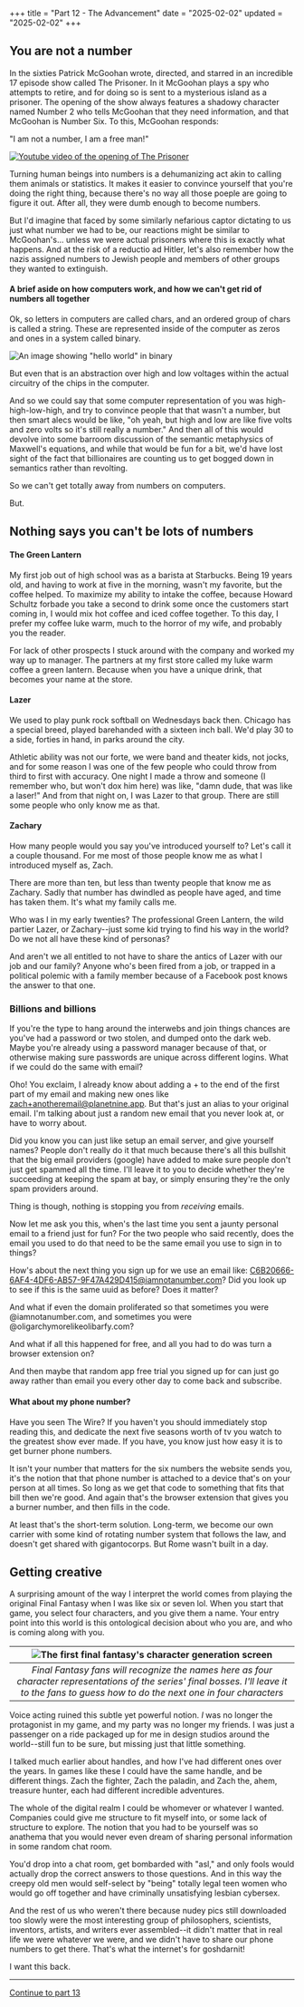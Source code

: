 +++
title = "Part 12 - The Advancement"
date = "2025-02-02"
updated = "2025-02-02"
+++

## You are not a number

In the sixties Patrick McGoohan wrote, directed, and starred in an incredible 17 episode show called The Prisoner.
In it McGoohan plays a spy who attempts to retire, and for doing so is sent to a mysterious island as a prisoner. 
The opening of the show always features a shadowy character named Number 2 who tells McGoohan that they need information, and that McGoohan is Number Six.
To this, McGoohan responds:

"I am not a number, I am a free man!"

[![Youtube video of the opening of The Prisoner](https://img.youtube.com/vi/0a1_v-BJ-Wc/0.jpg)](https://www.youtube.com/watch?v=0a1_v-BJ-Wc&t=118)

Turning human beings into numbers is a dehumanizing act akin to calling them animals or statistics. 
It makes it easier to convince yourself that you're doing the right thing, because there's no way all those poeple are going to figure it out. 
After all, they were dumb enough to become numbers.

But I'd imagine that faced by some similarly nefarious captor dictating to us just what number we had to be, our reactions might be similar to McGoohan's... unless we were actual prisoners where this is exactly what happens.
And at the risk of a reductio ad Hitler, let's also remember how the nazis assigned numbers to Jewish people and members of other groups they wanted to extinguish. 

#### A brief aside on how computers work, and how we can't get rid of numbers all together

Ok, so letters in computers are called chars, and an ordered group of chars is called a string.
These are represented inside of the computer as zeros and ones in a system called binary.

![An image showing "hello world" in binary](./binary.png)

But even that is an abstraction over high and low voltages within the actual circuitry of the chips in the computer.

And so we could say that some computer representation of you was high-high-low-high, and try to convince people that that wasn't a number, but then smart alecs would be like, "oh yeah, but high and low are like five volts and zero volts so it's still really a number." 
And then all of this would devolve into some barroom discussion of the semantic metaphysics of Maxwell's equations, and while that would be fun for a bit, we'd have lost sight of the fact that billionaires are counting us to get bogged down in semantics rather than revolting.

So we can't get totally away from numbers on computers.

But.

## Nothing says you can't be lots of numbers

#### The Green Lantern

My first job out of high school was as a barista at Starbucks. 
Being 19 years old, and having to work at five in the morning, wasn't my favorite, but the coffee helped.
To maximize my ability to intake the coffee, because Howard Schultz forbade you take a second to drink some once the customers start coming in, I would mix hot coffee and iced coffee together.
To this day, I prefer my coffee luke warm, much to the horror of my wife, and probably you the reader.

For lack of other prospects I stuck around with the company and worked my way up to manager.
The partners at my first store called my luke warm coffee a green lantern.
Because when you have a unique drink, that becomes your name at the store.

#### Lazer

We used to play punk rock softball on Wednesdays back then. 
Chicago has a special breed, played barehanded with a sixteen inch ball. 
We'd play 30 to a side, forties in hand, in parks around the city.

Athletic ability was not our forte, we were band and theater kids, not jocks, and for some reason I was one of the few people who could throw from third to first with accuracy.
One night I made a throw and someone (I remember who, but won't dox him here) was like, "damn dude, that was like a laser!"
And from that night on, I was Lazer to that group. 
There are still some people who only know me as that.

#### Zachary

How many people would you say you've introduced yourself to? 
Let's call it a couple thousand. 
For me most of those people know me as what I introduced myself as, Zach.

There are more than ten, but less than twenty people that know me as Zachary. 
Sadly that number has dwindled as people have aged, and time has taken them.
It's what my family calls me. 
 
Who was I in my early twenties?
The professional Green Lantern, the wild partier Lazer, or Zachary--just some kid trying to find his way in the world?
Do we not all have these kind of personas?

And aren't we all entitled to not have to share the antics of Lazer with our job and our family? 
Anyone who's been fired from a job, or trapped in a political polemic with a family member because of a Facebook post knows the answer to that one.

### Billions and billions

If you're the type to hang around the interwebs and join things chances are you've had a password or two stolen, and dumped onto the dark web. 
Maybe you're already using a password manager because of that, or otherwise making sure passwords are unique across different logins. 
What if we could do the same with email?

Oho! You exclaim, I already know about adding a + to the end of the first part of my email and making new ones like zach+anotheremail@planetnine.app. 
But that's just an alias to your original email. 
I'm talking about just a random new email that you never look at, or have to worry about.

Did you know you can just like setup an email server, and give yourself names?
People don't really do it that much because there's all this bullshit that the big email providers (google) have added to make sure people don't just get spammed all the time.
I'll leave it to you to decide whether they're succeeding at keeping the spam at bay, or simply ensuring they're the only spam providers around.

Thing is though, nothing is stopping you from _receiving_ emails.

Now let me ask you this, when's the last time you sent a jaunty personal email to a friend just for fun?
For the two people who said recently, does the email you used to do that need to be the same email you use to sign in to things? 

How's about the next thing you sign up for we use an email like: C6B20666-6AF4-4DF6-AB57-9F47A429D415@iamnotanumber.com?
Did you look up to see if this is the same uuid as before?
Does it matter?

And what if even the domain proliferated so that sometimes you were @iamnotanumber.com, and sometimes you were @oligarchymorelikeolibarfy.com?

And what if all this happened for free, and all you had to do was turn a browser extension on?

And then maybe that random app free trial you signed up for can just go away rather than email you every other day to come back and subscribe.

#### What about my phone number?

Have you seen The Wire?
If you haven't you should immediately stop reading this, and dedicate the next five seasons worth of tv you watch to the greatest show ever made.
If you have, you know just how easy it is to get burner phone numbers. 

It isn't your number that matters for the six numbers the website sends you, it's the notion that that phone number is attached to a device that's on your person at all times. 
So long as we get that code to something that fits that bill then we're good. 
And again that's the browser extension that gives you a burner number, and then fills in the code. 

At least that's the short-term solution.
Long-term, we become our own carrier with some kind of rotating number system that follows the law, and doesn't get shared with gigantocorps.
But Rome wasn't built in a day.

## Getting creative

A surprising amount of the way I interpret the world comes from playing the original Final Fantasy when I was like six or seven lol.
When you start that game, you select four characters, and you give them a name. 
Your entry point into this world is this ontological decision about who you are, and who is coming along with you. 

|![The first final fantasy's character generation screen](./ff1.png)|
|:--:|
|*Final Fantasy fans will recognize the names here as four character representations of the series' final bosses. I'll leave it to the fans to guess how to do the next one in four characters*|

Voice acting ruined this subtle yet powerful notion. 
_I_ was no longer the protagonist in my game, and my party was no longer my friends. 
I was just a passenger on a ride packaged up for me in design studios around the world--still fun to be sure, but missing just that little something.

I talked much earlier about handles, and how I've had different ones over the years. 
In games like these I could have the same handle, and be different things. 
Zach the fighter, Zach the paladin, and Zach the, ahem, treasure hunter, each had different incredible adventures. 

The whole of the digital realm I could be whomever or whatever I wanted.
Companies could give me structure to fit myself into, or some lack of structure to explore.
The notion that you had to be yourself was so anathema that you would never even dream of sharing personal information in some random chat room. 

You'd drop into a chat room, get bombarded with "asl," and only fools would actually drop the correct answers to those questions. 
And in this way the creepy old men would self-select by "being" totally legal teen women who would go off together and have criminally unsatisfying lesbian cybersex. 

And the rest of us who weren't there because nudey pics still downloaded too slowly were the most interesting group of philosophers, scientists, inventors, artists, and writers ever assembled--it didn't matter that in real life we were whatever we were, and we didn't have to share our phone numbers to get there.
That's what the internet's for goshdarnit!

I want this back.


---------------------


[Continue to part 13](/posts/you_are_not_a_number/part-13)

[fbvduguid]: https://en.wikipedia.org/wiki/Facebook,_Inc._v._Duguid
[linktree]: https://www.adamenfroy.com/linktree-alternatives
[onion]: https://theonion.com/t-herman-zweibel-in-memoriam-1819583647/
[birthday]: https://en.wikipedia.org/wiki/Birthday_problem
[elwood]: https://en.wikipedia.org/wiki/Elwood_Edwards
[oauth]: https://www.rfc-editor.org/rfc/rfc5849
[dynamo]: https://www.allthingsdistributed.com/files/amazon-dynamo-sosp2007.pdf
[bitcoin]: https://bitcoin.org/bitcoin.pdf
[sim]: https://en.wikipedia.org/wiki/SIM_swap_scam
[investigation]: https://www.vice.com/en/article/fcc-propose-fines-verizon-att-sprint-tmobile-selling-location-data/
[oh-the-forties-were-a-looong-time-ago]: https://www.nationalgeographic.com/history/article/141207-world-war-advertising-consumption-anniversary-people-photography-culture
[flatiron]: https://en.wikipedia.org/wiki/Flat_Iron_Building_(Chicago)


